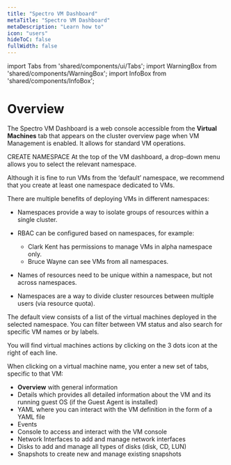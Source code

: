 ```yaml
---
title: "Spectro VM Dashboard"
metaTitle: "Spectro VM Dashboard"
metaDescription: "Learn how to"
icon: "users"
hideToC: false
fullWidth: false
---
```


import Tabs from 'shared/components/ui/Tabs';
import WarningBox from 'shared/components/WarningBox';
import InfoBox from 'shared/components/InfoBox';


# Overview

The Spectro VM Dashboard is a web console accessible from the **Virtual Machines** tab that appears on the cluster overview page when VM Management is enabled. It allows for standard VM operations.

 

CREATE NAMESPACE 
At the top of the VM dashboard, a drop-down menu allows you to select the relevant namespace.

Although it is fine to run VMs from the ‘default’ namespace, we recommend that you create at least one namespace dedicated to VMs. 

There are multiple benefits of deploying VMs in different namespaces:

- Namespaces provide a way to isolate groups of resources within a single cluster.


- RBAC can be configured based on namespaces, for example:

    - Clark Kent has permissions to manage VMs in alpha namespace only.
    - Bruce Wayne can see VMs from all namespaces.


- Names of resources need to be unique within a namespace, but not across namespaces.


- Namespaces are a way to divide cluster resources between multiple users (via resource quota).

The default view consists of a list of the virtual machines deployed in the selected namespace. You can filter between VM status and also search for specific VM names or by labels.

You will find virtual machines actions by clicking on the 3 dots icon at the right of each line.

When clicking on a virtual machine name, you enter a new set of tabs, specific to that VM:


- **Overview** with general information
- Details which provides all detailed information about the VM and its running guest OS (if the Guest Agent is installed)
- YAML where you can interact with the VM definition in the form of a YAML file
- Events
- Console to access and interact with the VM console
- Network Interfaces to add and manage network interfaces
- Disks to add and manage all types of disks (disk, CD, LUN)
- Snapshots to create new and manage existing snapshots


